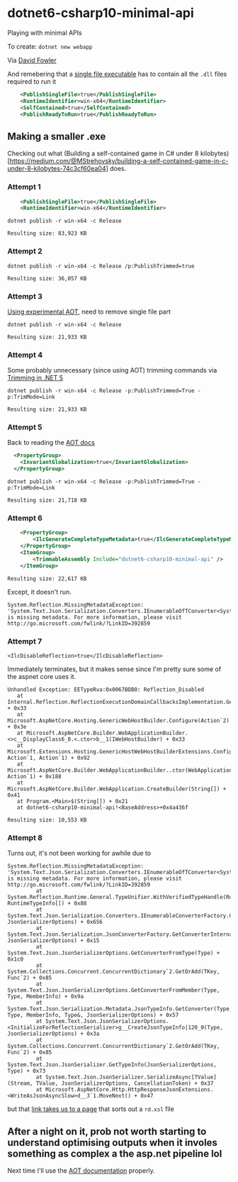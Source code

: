 # dotnet6-csharp10-minimal-api
Playing with minimal APIs

To create: `dotnet new webapp`

Via [David Fowler](https://twitter.com/davidfowl/status/1419574650124738562/photo/1)

And remebering that a [single file executable](https://docs.microsoft.com/en-us/dotnet/core/deploying/single-file/overview) has to contain all the `.dll` files required to run it
```xml
	<PublishSingleFile>true</PublishSingleFile>
	<RuntimeIdentifier>win-x64</RuntimeIdentifier>
	<SelfContained>true</SelfContained>
	<PublishReadyToRun>true</PublishReadyToRun>
```

## Making a smaller .exe
Checking out what (Building a self-contained game in C# under 8 kilobytes)[https://medium.com/@MStrehovsky/building-a-self-contained-game-in-c-under-8-kilobytes-74c3cf60ea04] does.

### Attempt 1
```xml
	<PublishSingleFile>true</PublishSingleFile>
	<RuntimeIdentifier>win-x64</RuntimeIdentifier>  
```

```
dotnet publish -r win-x64 -c Release
```

```
Resulting size: 83,923 KB
```

### Attempt 2

```
dotnet publish -r win-x64 -c Release /p:PublishTrimmed=true
```

```
Resulting size: 36,057 KB
```

### Attempt 3
[Using experimental AOT](https://github.com/dotnet/runtimelab/blob/feature/NativeAOT/docs/using-nativeaot/compiling.md), need to remove single file part


```
dotnet publish -r win-x64 -c Release
```

```
Resulting size: 21,933 KB
```

### Attempt 4
Some probably unnecessary (since using AOT) trimming commands via [Trimming in .NET 5](https://devblogs.microsoft.com/dotnet/app-trimming-in-net-5/)

```
dotnet publish -r win-x64 -c Release -p:PublishTrimmed=True -p:TrimMode=Link
```

```
Resulting size: 21,933 KB
```

### Attempt 5
Back to reading the [AOT docs](https://github.com/dotnet/runtimelab/tree/feature/NativeAOT/docs/using-nativeaot)

```xml
  <PropertyGroup>
    <InvariantGlobalization>true</InvariantGlobalization>
  </PropertyGroup>
```

```
dotnet publish -r win-x64 -c Release -p:PublishTrimmed=True -p:TrimMode=Link
```

```
Resulting size: 21,718 KB
```

### Attempt 6

```xml
	<PropertyGroup>
		<IlcGenerateCompleteTypeMetadata>true</IlcGenerateCompleteTypeMetadata>
	</PropertyGroup>
	<ItemGroup>
		<TrimmableAssembly Include="dotnet6-csharp10-minimal-api" />
	</ItemGroup>
```

```
Resulting size: 22,617 KB
```

Except, it doesn't run.
```
System.Reflection.MissingMetadataException: 'System.Text.Json.Serialization.Converters.IEnumerableOfTConverter<System.Linq.Enumerable.SelectRangeIterator<WeatherForecast>,WeatherForecast>' is missing metadata. For more information, please visit http://go.microsoft.com/fwlink/?LinkID=392859
```

### Attempt 7

```
<IlcDisableReflection>true</IlcDisableReflection>
```

Immediately terminates, but it makes sense since I'm pretty sure some of the aspnet core uses it.

```
Unhandled Exception: EETypeRva:0x0067BDB0: Reflection_Disabled
   at Internal.Reflection.ReflectionExecutionDomainCallbacksImplementation.GetDelegateMethod(Delegate) + 0x33
   at Microsoft.AspNetCore.Hosting.GenericWebHostBuilder.Configure(Action`2) + 0x3e
   at Microsoft.AspNetCore.Builder.WebApplicationBuilder.<>c__DisplayClass6_0.<.ctor>b__1(IWebHostBuilder) + 0x33
   at Microsoft.Extensions.Hosting.GenericHostWebHostBuilderExtensions.ConfigureWebHost(IHostBuilder, Action`1, Action`1) + 0x92
   at Microsoft.AspNetCore.Builder.WebApplicationBuilder..ctor(WebApplicationOptions, Action`1) + 0x188
   at Microsoft.AspNetCore.Builder.WebApplication.CreateBuilder(String[]) + 0x41
   at Program.<Main>$(String[]) + 0x21
   at dotnet6-csharp10-minimal-api!<BaseAddress>+0x4a436f

```
```
Resulting size: 10,553 KB
```

### Attempt 8
Turns out, it's not been working for awhile due to 
```
System.Reflection.MissingMetadataException: 'System.Text.Json.Serialization.Converters.IEnumerableOfTConverter<System.Linq.Enumerable.SelectRangeIterator<WeatherForecast>,WeatherForecast>' is missing metadata. For more information, please visit http://go.microsoft.com/fwlink/?LinkID=392859
         at System.Reflection.Runtime.General.TypeUnifier.WithVerifiedTypeHandle(RuntimeConstructedGenericTypeInfo, RuntimeTypeInfo[]) + 0x88
         at System.Text.Json.Serialization.Converters.IEnumerableConverterFactory.CreateConverter(Type, JsonSerializerOptions) + 0x656
         at System.Text.Json.Serialization.JsonConverterFactory.GetConverterInternal(Type, JsonSerializerOptions) + 0x15
         at System.Text.Json.JsonSerializerOptions.GetConverterFromType(Type) + 0x1c0
         at System.Collections.Concurrent.ConcurrentDictionary`2.GetOrAdd(TKey, Func`2) + 0x85
         at System.Text.Json.JsonSerializerOptions.GetConverterFromMember(Type, Type, MemberInfo) + 0x9a
         at System.Text.Json.Serialization.Metadata.JsonTypeInfo.GetConverter(Type, Type, MemberInfo, Type&, JsonSerializerOptions) + 0x57
         at System.Text.Json.JsonSerializerOptions.<InitializeForReflectionSerializer>g__CreateJsonTypeInfo|120_0(Type, JsonSerializerOptions) + 0x3a
         at System.Collections.Concurrent.ConcurrentDictionary`2.GetOrAdd(TKey, Func`2) + 0x85
         at System.Text.Json.JsonSerializer.GetTypeInfo(JsonSerializerOptions, Type) + 0x73
         at System.Text.Json.JsonSerializer.SerializeAsync[TValue](Stream, TValue, JsonSerializerOptions, CancellationToken) + 0x37
         at Microsoft.AspNetCore.Http.HttpResponseJsonExtensions.<WriteAsJsonAsyncSlow>d__3`1.MoveNext() + 0x47
```

but that [link takes us to a page](https://dotnet.github.io/native/troubleshooter/type.html) that sorts out a `rd.xsl` file

## After a night on it, prob not worth starting to understand optimising outputs when it involes something as complex a the asp.net pipeline lol

Next time I'll use the [AOT documentation](https://github.com/dotnet/runtimelab/tree/feature/NativeAOT/docs/using-nativeaot) properly.